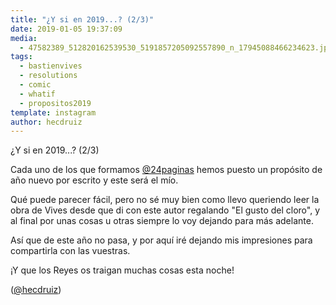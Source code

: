 ```yaml
---
title: "¿Y si en 2019...? (2/3)"
date: 2019-01-05 19:37:09
media: 
  - 47582389_512820162539530_5191857205092557890_n_17945088466234623.jpg
tags: 
  - bastienvives
  - resolutions
  - comic
  - whatif
  - propositos2019
template: instagram
author: hecdruiz
---
```


¿Y si en 2019...? (2/3)


Cada uno de los que formamos [@24paginas](https://instagram.com/24paginas) hemos puesto un propósito de año nuevo por escrito y este será el mío.


Qué puede parecer fácil, pero no sé muy bien como llevo queriendo leer la obra de Vives desde que di con este autor regalando "El gusto del cloro", y al final por unas cosas u otras siempre lo voy dejando para más adelante.


Así que de este año no pasa, y por aquí iré dejando mis impresiones para compartirla con las vuestras.


¡Y que los Reyes os traigan muchas cosas esta noche!


([@hecdruiz](https://instagram.com/hecdruiz))

